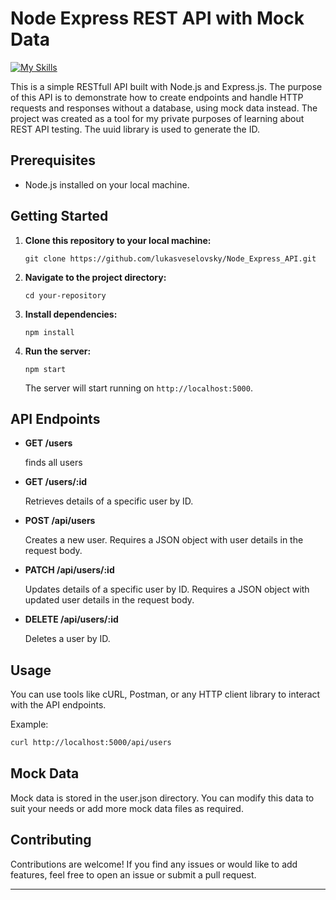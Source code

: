 # Node Express REST API with Mock Data
[![My Skills](https://skillicons.dev/icons?i=js,nodejs,express,postman)](https://skillicons.dev)


This is a simple RESTfull API built with Node.js and Express.js. The purpose of this API is to demonstrate how to create endpoints and handle HTTP requests and responses without a database, using mock data instead. The project was created as a tool for my private purposes of learning about REST API testing. The uuid library is used to generate the ID.

## Prerequisites

- Node.js installed on your local machine.

## Getting Started

1. **Clone this repository to your local machine:**

    ```
    git clone https://github.com/lukasveselovsky/Node_Express_API.git
    ```

2. **Navigate to the project directory:**

    ```
    cd your-repository
    ```

3. **Install dependencies:**

    ```
    npm install
    ```

4. **Run the server:**

    ```
    npm start
    ```

   The server will start running on `http://localhost:5000`.

## API Endpoints

- **GET /users**

  finds all users

- **GET /users/:id**

  Retrieves details of a specific user by ID.

- **POST /api/users**

  Creates a new user. Requires a JSON object with user details in the request body.

- **PATCH /api/users/:id**

  Updates details of a specific user by ID. Requires a JSON object with updated user details in the request body.

- **DELETE /api/users/:id**

  Deletes a user by ID.

## Usage

You can use tools like cURL, Postman, or any HTTP client library to interact with the API endpoints.

Example:

```bash
curl http://localhost:5000/api/users
```

## Mock Data

Mock data is stored in the user.json directory. You can modify this data to suit your needs or add more mock data files as required.

## Contributing

Contributions are welcome! If you find any issues or would like to add features, feel free to open an issue or submit a pull request.

---
